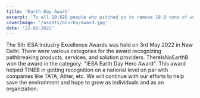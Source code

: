 ```yaml
---
title: 'Earth Day Award'
excerpt: 'To all 10,628 people who pitched in to remove 18.8 tons of waste at 309 cleanups.'
coverImage: '/assets/blurbs/award.jpg'
date: '22-06-2022'
---
```


The 5th IESA Industry Excellence Awards was held on 3rd May 2022 in New Delhi. There were various categories for the award recognizing pathbreaking products, services, and solution providers. ThereIsNoEarthB won the award in the category: "IESA Earth Day Hero Award". This award helped TINEB in getting recognition on a national level on par with companies like TATA, Ather, etc. We will continue with our efforts to help save the environment and hope to grow as individuals and as an organization.
